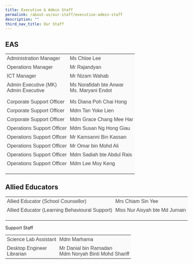 ```yaml
---
title: Executive & Admin Staff
permalink: /about-us/our-staff/executive-admin-staff
description: ""
third_nav_title: Our Staff
---
```


EAS
---

<table class="ives_tab_kosong" style="margin: 0px; outline: 0px; padding: 0px; border-collapse: collapse; border: none; table-layout: fixed; color: rgb(69, 69, 69); font-family: Raleway, sans-serif; font-size: 16px; font-style: normal; font-variant-ligatures: normal; font-variant-caps: normal; font-weight: 400; letter-spacing: normal; orphans: 2; text-align: left; text-transform: none; white-space: normal; widows: 2; word-spacing: 0px; -webkit-text-stroke-width: 0px; text-decoration-thickness: initial; text-decoration-style: initial; text-decoration-color: initial; width: 850px;"><tbody style="margin: 0px; outline: 0px; padding: 0px;"><tr style="margin: 0px; outline: 0px; padding: 0px;"><td style="margin: 0px; outline: 0px; padding: 5px; vertical-align: top; border: none; background: rgb(250, 250, 250); color: rgb(69, 69, 69);">Administration Manager</td><td style="margin: 0px; outline: 0px; padding: 5px; vertical-align: top; border: none; background: rgb(250, 250, 250); color: rgb(69, 69, 69);">Ms Chloe Lee</td></tr><tr style="margin: 0px; outline: 0px; padding: 0px;"><td style="margin: 0px; outline: 0px; padding: 5px; vertical-align: top; border: none; background: rgb(250, 250, 250); color: rgb(69, 69, 69);">Operations Manager</td><td style="margin: 0px; outline: 0px; padding: 5px; vertical-align: top; border: none; background: rgb(250, 250, 250); color: rgb(69, 69, 69);">Mr Rajandyan<br style="margin: 0px; outline: 0px; padding: 0px;"></td></tr><tr style="margin: 0px; outline: 0px; padding: 0px;"><td style="margin: 0px; outline: 0px; padding: 5px; vertical-align: top; border: none; background: rgb(250, 250, 250); color: rgb(69, 69, 69);">ICT Manager</td><td style="margin: 0px; outline: 0px; padding: 5px; vertical-align: top; border: none; background: rgb(250, 250, 250); color: rgb(69, 69, 69);">Mr Nizam Wahab</td></tr><tr style="margin: 0px; outline: 0px; padding: 0px;"><td style="margin: 0px; outline: 0px; padding: 5px; vertical-align: top; border: none; background: rgb(250, 250, 250); color: rgb(69, 69, 69);">Admin Executive (MK)<br style="margin: 0px; outline: 0px; padding: 0px;">Admin Executive<br style="margin: 0px; outline: 0px; padding: 0px;"><br style="margin: 0px; outline: 0px; padding: 0px;">Corporate Support Officer</td><td style="margin: 0px; outline: 0px; padding: 5px; vertical-align: top; border: none; background: rgb(250, 250, 250); color: rgb(69, 69, 69);">Ms Norafidah bte Anwar<br style="margin: 0px; outline: 0px; padding: 0px;">Ms. Maryani Endot<br style="margin: 0px; outline: 0px; padding: 0px;"><br style="margin: 0px; outline: 0px; padding: 0px;">Ms Diana Poh Chai Hong</td></tr><tr style="margin: 0px; outline: 0px; padding: 0px;"><td style="margin: 0px; outline: 0px; padding: 5px; vertical-align: top; border: none; background: rgb(250, 250, 250); color: rgb(69, 69, 69);">Corporate Support Officer</td><td style="margin: 0px; outline: 0px; padding: 5px; vertical-align: top; border: none; background: rgb(250, 250, 250); color: rgb(69, 69, 69);">Mdm Tan Yoke Lien</td></tr><tr style="margin: 0px; outline: 0px; padding: 0px;"><td style="margin: 0px; outline: 0px; padding: 5px; vertical-align: top; border: none; background: rgb(250, 250, 250); color: rgb(69, 69, 69);">Corporate Support Officer</td><td style="margin: 0px; outline: 0px; padding: 5px; vertical-align: top; border: none; background: rgb(250, 250, 250); color: rgb(69, 69, 69);">Mdm Grace Chang Mee Har</td></tr><tr style="margin: 0px; outline: 0px; padding: 0px;"><td style="margin: 0px; outline: 0px; padding: 5px; vertical-align: top; border: none; background: rgb(250, 250, 250); color: rgb(69, 69, 69);">Operations Support Officer</td><td style="margin: 0px; outline: 0px; padding: 5px; vertical-align: top; border: none; background: rgb(250, 250, 250); color: rgb(69, 69, 69);">Mdm Susan Ng Hong Giau</td></tr><tr style="margin: 0px; outline: 0px; padding: 0px;"><td style="margin: 0px; outline: 0px; padding: 5px; vertical-align: top; border: none; background: rgb(250, 250, 250); color: rgb(69, 69, 69);">Operations Support Officer</td><td style="margin: 0px; outline: 0px; padding: 5px; vertical-align: top; border: none; background: rgb(250, 250, 250); color: rgb(69, 69, 69);">Mr Kamsanni Bin Kassan</td></tr><tr style="margin: 0px; outline: 0px; padding: 0px;"><td style="margin: 0px; outline: 0px; padding: 5px; vertical-align: top; border: none; background: rgb(250, 250, 250); color: rgb(69, 69, 69);">Operations Support Officer</td><td style="margin: 0px; outline: 0px; padding: 5px; vertical-align: top; border: none; background: rgb(250, 250, 250); color: rgb(69, 69, 69);">Mr Omar bin Mohd Ali</td></tr><tr style="margin: 0px; outline: 0px; padding: 0px;"><td style="margin: 0px; outline: 0px; padding: 5px; vertical-align: top; border: none; background: rgb(250, 250, 250); color: rgb(69, 69, 69);">Operations Support Officer</td><td style="margin: 0px; outline: 0px; padding: 5px; vertical-align: top; border: none; background: rgb(250, 250, 250); color: rgb(69, 69, 69);">Mdm Sadiah bte Abdul Rais</td></tr><tr style="margin: 0px; outline: 0px; padding: 0px;"><td style="margin: 0px; outline: 0px; padding: 5px; vertical-align: top; border: none; background: rgb(250, 250, 250); color: rgb(69, 69, 69);">Operations Support Officer<br style="margin: 0px; outline: 0px; padding: 0px;"></td><td style="margin: 0px; outline: 0px; padding: 5px; vertical-align: top; border: none; background: rgb(250, 250, 250); color: rgb(69, 69, 69);">Mdm Lee Moy Keng<br style="margin: 0px; outline: 0px; padding: 0px;"><br style="margin: 0px; outline: 0px; padding: 0px;"></td></tr></tbody></table>

  

Allied Educators
----------------

<table class="ives_tab_kosong" style="margin: 0px; outline: 0px; padding: 0px; border-collapse: collapse; border: none; table-layout: fixed; color: rgb(69, 69, 69); font-family: Raleway, sans-serif; font-size: 16px; font-style: normal; font-variant-ligatures: normal; font-variant-caps: normal; font-weight: 400; letter-spacing: normal; orphans: 2; text-align: left; text-transform: none; white-space: normal; widows: 2; word-spacing: 0px; -webkit-text-stroke-width: 0px; text-decoration-thickness: initial; text-decoration-style: initial; text-decoration-color: initial; width: 850px;"><tbody style="margin: 0px; outline: 0px; padding: 0px;"><tr style="margin: 0px; outline: 0px; padding: 0px;"><td style="margin: 0px; outline: 0px; padding: 5px; vertical-align: top; border: none; background: rgb(250, 250, 250); color: rgb(69, 69, 69);">Allied Educator (School Counsellor)</td><td style="margin: 0px; outline: 0px; padding: 5px; vertical-align: top; border: none; background: rgb(250, 250, 250); color: rgb(69, 69, 69);">Mrs Chiam Sin Yee</td></tr><tr style="margin: 0px; outline: 0px; padding: 0px;"><td style="margin: 0px; outline: 0px; padding: 5px; vertical-align: top; border: none; background: rgb(250, 250, 250); color: rgb(69, 69, 69);">Allied Educator (Learning Behavioural Support)<br style="margin: 0px; outline: 0px; padding: 0px;">&nbsp; &nbsp; &nbsp; &nbsp; &nbsp; &nbsp; &nbsp; &nbsp; &nbsp;</td><td style="margin: 0px; outline: 0px; padding: 5px; vertical-align: top; border: none; background: rgb(250, 250, 250); color: rgb(69, 69, 69);">Miss Nur Aisyah bte Md Jumain<br style="margin: 0px; outline: 0px; padding: 0px;"><br style="margin: 0px; outline: 0px; padding: 0px;"></td></tr></tbody></table>

Support Staff  

<table class="ives_tab_kosong" style="margin: 0px; outline: 0px; padding: 0px; border-collapse: collapse; border: none; table-layout: fixed; color: rgb(69, 69, 69); font-family: Raleway, sans-serif; font-size: 16px; font-style: normal; font-variant-ligatures: normal; font-variant-caps: normal; font-weight: 400; letter-spacing: normal; orphans: 2; text-align: left; text-transform: none; white-space: normal; widows: 2; word-spacing: 0px; -webkit-text-stroke-width: 0px; text-decoration-thickness: initial; text-decoration-style: initial; text-decoration-color: initial; width: 850px;"><tbody style="margin: 0px; outline: 0px; padding: 0px;"><tr style="margin: 0px; outline: 0px; padding: 0px;"><td style="margin: 0px; outline: 0px; padding: 5px; vertical-align: top; border: none; background: rgb(250, 250, 250); color: rgb(69, 69, 69);">Science Lab Assistant<br style="margin: 0px; outline: 0px; padding: 0px;"></td><td style="margin: 0px; outline: 0px; padding: 5px; vertical-align: top; border: none; background: rgb(250, 250, 250); color: rgb(69, 69, 69);">Mdm Marhama</td></tr><tr style="margin: 0px; outline: 0px; padding: 0px;"><td style="margin: 0px; outline: 0px; padding: 5px; vertical-align: top; border: none; background: rgb(250, 250, 250); color: rgb(69, 69, 69);">Desktop Engineer<br style="margin: 0px; outline: 0px; padding: 0px;">Librarian<br style="margin: 0px; outline: 0px; padding: 0px;"></td><td style="margin: 0px; outline: 0px; padding: 5px; vertical-align: top; border: none; background: rgb(250, 250, 250); color: rgb(69, 69, 69);">Mr Danial bin Ramadan<br style="margin: 0px; outline: 0px; padding: 0px;">Mdm Noryah Binti Mohd Shariff</td></tr></tbody></table>